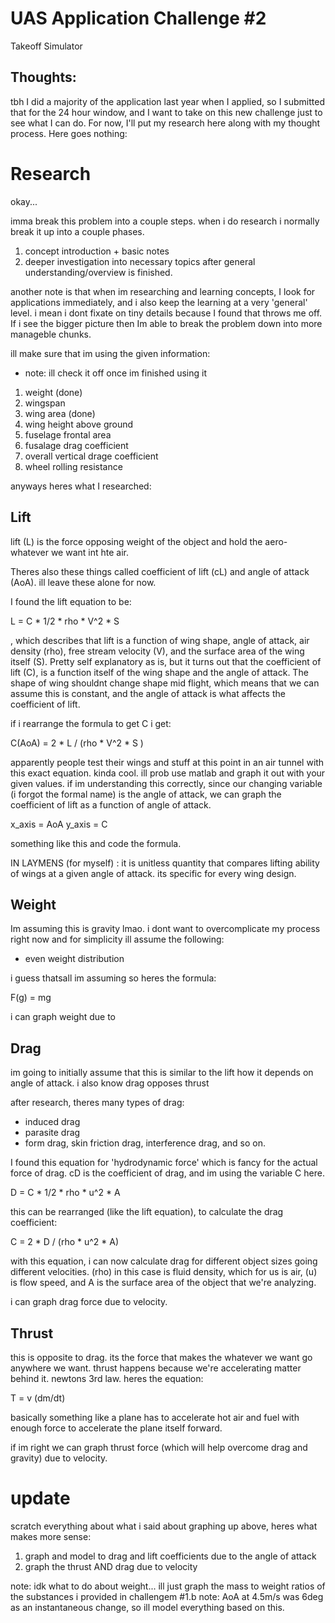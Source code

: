 # UAS Application Challenge #2
 Takeoff Simulator

## Thoughts:

tbh I did a majority of the application last year when I applied, so I submitted that for the 24 hour window, and I want to take on this new challenge just to see what I can do. For now, I'll put my research here along with my thought process. Here goes nothing:

# Research

okay...

imma break this problem into a couple steps. when i do research i normally break it up into a couple phases.
1.  concept introduction + basic notes
2. deeper investigation into necessary topics after general understanding/overview is finished.

another note is that when im researching and learning concepts, I look for applications immediately, and i also keep the learning at a very 'general' level. i mean i dont fixate on tiny details because I found that throws me off. If i see the bigger picture then Im able to break the problem down into more manageble chunks.

ill make sure that im using the given information:
- note: ill check it off once im finished using it
1. weight (done)
2. wingspan
3. wing area (done)
4. wing height above ground
5. fuselage frontal area
6. fusalage drag coefficient
7. overall vertical drage coefficient
8. wheel rolling resistance

anyways heres what I researched:

## Lift
lift (L) is the force opposing weight of the object and hold the aero-whatever we want int hte air.

Theres also these things called coefficient of lift (cL) and angle of attack (AoA). ill leave these alone for now.

I found the lift equation to be:

L = C * 1/2 * rho * V^2 * S

, which describes that lift is a function of wing shape, angle of attack, air density (rho), free stream velocity (V), and the surface area of the wing itself (S). Pretty self explanatory as is, but it turns out that the coefficient of lift (C), is a function itself of the wing shape and the angle of attack. The shape of wing shouldnt change shape mid flight, which means that we can assume this is constant, and the angle of attack is what affects the coefficient of lift.

if i rearrange the formula to get C i get:

C(AoA) = 2 * L / (rho * V^2 * S )

apparently people test their wings and stuff at this point in an air tunnel with this exact equation. kinda cool. ill prob use matlab and graph it out with your given values. if im understanding this correctly, since our changing variable (i forgot the formal name) is the angle of attack, we can graph the coefficient of lift as a function of angle of attack.

x_axis = AoA
y_axis = C

something like this and code the formula.

IN LAYMENS (for myself) : it is unitless quantity that compares lifting ability of wings at a given angle of attack. its specific for every wing design.

## Weight
Im assuming this is gravity lmao. i dont want to overcomplicate my process right now and for simplicity ill assume the following:
- even weight distribution

i guess thatsall im assuming so heres the formula:

F(g) = mg

i can graph weight due to 

## Drag
im going to initially assume that this is similar to the lift how it depends on angle of attack. i also know drag opposes thrust

after research, theres many types of drag:
- induced drag
- parasite drag
- form drag, skin friction drag, interference drag, and so on.

I found this equation for 'hydrodynamic force' which is fancy for the actual force of drag. cD is the coefficient of drag, and im using the variable C here.

D = C * 1/2 * rho * u^2 * A

this can be rearranged (like the lift equation), to calculate the drag coefficient:

C = 2 * D / (rho * u^2 * A)

with this equation, i can now calculate drag for different object sizes going different velocities. (rho) in this case is fluid density, which for us is air, (u) is flow speed, and A is the surface area of the object that we're analyzing.

i can graph drag force due to velocity.

## Thrust
this is opposite to drag. its the force that makes the whatever we want go anywhere we want. thrust happens because we're accelerating matter behind it. newtons 3rd law. heres the equation:

T = v (dm/dt)

basically something like a plane has to accelerate hot air and fuel with enough force to accelerate the plane itself forward.

if im right we can graph thrust force (which will help overcome drag and gravity) due to velocity.


# update
scratch everything about what i said about graphing up above, heres what makes more sense:

1. graph and model to drag and lift coefficients due to the angle of attack
2. graph the thrust AND drag due to velocity

note: idk what to do about weight... ill just graph the mass to weight ratios of the substances i provided in challengem #1.b
note: AoA at 4.5m/s was 6deg as an instantaneous change, so ill model everything based on this.